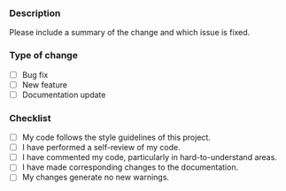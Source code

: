 <!-- PULL_REQUEST_TEMPLATE.md -->
### Description
Please include a summary of the change and which issue is fixed.

### Type of change
- [ ] Bug fix
- [ ] New feature
- [ ] Documentation update

### Checklist
- [ ] My code follows the style guidelines of this project.
- [ ] I have performed a self-review of my code.
- [ ] I have commented my code, particularly in hard-to-understand areas.
- [ ] I have made corresponding changes to the documentation.
- [ ] My changes generate no new warnings.
